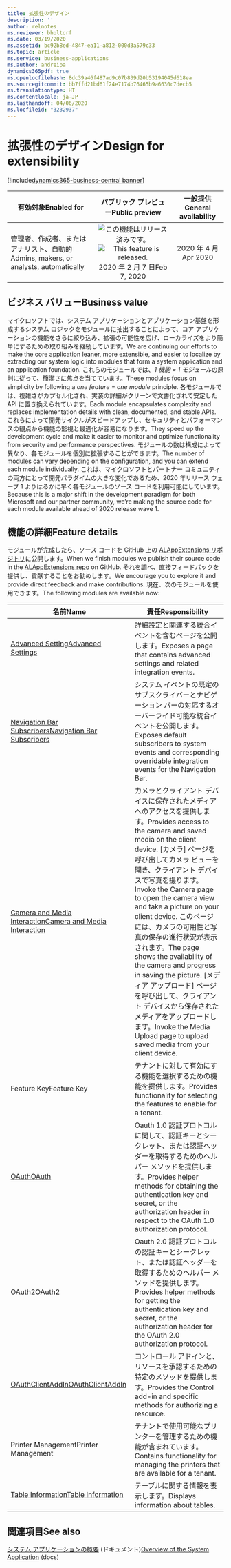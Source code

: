 ```yaml
---
title: 拡張性のデザイン
description: ''
author: relnotes
ms.reviewer: bholtorf
ms.date: 03/19/2020
ms.assetid: bc92b8ed-4847-ea11-a812-000d3a579c33
ms.topic: article
ms.service: business-applications
ms.author: andreipa
dynamics365pdf: true
ms.openlocfilehash: 8dc39a46f487ad9c07b839d20b53194045d618ea
ms.sourcegitcommit: bb7ffd21bd61f24e7174b76465b9a6630c7decb5
ms.translationtype: HT
ms.contentlocale: ja-JP
ms.lasthandoff: 04/06/2020
ms.locfileid: "3232937"
---
```

# <a name="design-for-extensibility"></a><span data-ttu-id="2dacc-102">拡張性のデザイン</span><span class="sxs-lookup"><span data-stu-id="2dacc-102">Design for extensibility</span></span>
[!include[dynamics365-business-central banner](../includes/dynamics365-business-central.md)]

| <span data-ttu-id="2dacc-103">有効対象</span><span class="sxs-lookup"><span data-stu-id="2dacc-103">Enabled for</span></span>    |  <span data-ttu-id="2dacc-104">パブリック プレビュー</span><span class="sxs-lookup"><span data-stu-id="2dacc-104">Public preview</span></span> | <span data-ttu-id="2dacc-105">一般提供</span><span class="sxs-lookup"><span data-stu-id="2dacc-105">General availability</span></span> | 
| ---------- | :----------: |:----------: |
|<span data-ttu-id="2dacc-106">管理者、作成者、またはアナリスト、自動的</span><span class="sxs-lookup"><span data-stu-id="2dacc-106">Admins, makers, or analysts, automatically</span></span>|<span data-ttu-id="2dacc-107">![この機能はリリース済みです。](/dynamics365-release-plan/media/green-checkmark.png "この機能はリリース済みです。")</span><span class="sxs-lookup"><span data-stu-id="2dacc-107">![This feature is released.](/dynamics365-release-plan/media/green-checkmark.png "This feature is released.")</span></span> <span data-ttu-id="2dacc-108">2020 年 2 月 7 日</span><span class="sxs-lookup"><span data-stu-id="2dacc-108">Feb 7, 2020</span></span>| <span data-ttu-id="2dacc-109">2020 年 4 月</span><span class="sxs-lookup"><span data-stu-id="2dacc-109">Apr 2020</span></span>|




## <a name="business-value"></a><span data-ttu-id="2dacc-110">ビジネス バリュー</span><span class="sxs-lookup"><span data-stu-id="2dacc-110">Business value</span></span>
<span data-ttu-id="2dacc-111">マイクロソフトでは、システム アプリケーションとアプリケーション基盤を形成するシステム ロジックをモジュールに抽出することによって、コア アプリケーションの機能をさらに絞り込み、拡張の可能性を広げ、ローカライズをより簡単にするための取り組みを継続しています。</span><span class="sxs-lookup"><span data-stu-id="2dacc-111">We are continuing our efforts to make the core application leaner, more extensible, and easier to localize by extracting our system logic into modules that form a system application and an application foundation.</span></span> <span data-ttu-id="2dacc-112">これらのモジュールでは、*1 機能 = 1 モジュール*の原則に従って、簡潔さに焦点を当てています。</span><span class="sxs-lookup"><span data-stu-id="2dacc-112">These modules focus on simplicity by following a *one feature = one module* principle.</span></span> <span data-ttu-id="2dacc-113">各モジュールでは、複雑さがカプセル化され、実装の詳細がクリーンで文書化されて安定した API に置き換えられています。</span><span class="sxs-lookup"><span data-stu-id="2dacc-113">Each module encapsulates complexity and replaces implementation details with clean, documented, and stable APIs.</span></span> <span data-ttu-id="2dacc-114">これらによって開発サイクルがスピードアップし、セキュリティとパフォーマンスの観点から機能の監視と最適化が容易になります。</span><span class="sxs-lookup"><span data-stu-id="2dacc-114">They speed up the development cycle and make it easier to monitor and optimize functionality from security and performance perspectives.</span></span> <span data-ttu-id="2dacc-115">モジュールの数は構成によって異なり、各モジュールを個別に拡張することができます。</span><span class="sxs-lookup"><span data-stu-id="2dacc-115">The number of modules can vary depending on the configuration, and you can extend each module individually.</span></span> <span data-ttu-id="2dacc-116">これは、マイクロソフトとパートナー コミュニティの両方にとって開発パラダイムの大きな変化であるため、2020 年リリース ウェーブ 1 よりはるかに早く各モジュールのソース コードを利用可能にしています。</span><span class="sxs-lookup"><span data-stu-id="2dacc-116">Because this is a major shift in the development paradigm for both Microsoft and our partner community, we’re making the source code for each module available ahead of 2020 release wave 1.</span></span>

## <a name="feature-details"></a><span data-ttu-id="2dacc-117">機能の詳細</span><span class="sxs-lookup"><span data-stu-id="2dacc-117">Feature details</span></span>
<span data-ttu-id="2dacc-118">モジュールが完成したら、ソース コードを GitHub 上の [ALAppExtensions リポジトリ](https://github.com/Microsoft/ALAppExtensions)に公開します。</span><span class="sxs-lookup"><span data-stu-id="2dacc-118">When we finish modules we publish their source code in the [ALAppExtensions repo](https://github.com/Microsoft/ALAppExtensions) on GitHub.</span></span> <span data-ttu-id="2dacc-119">それを調べ、直接フィードバックを提供し、貢献することをお勧めします。</span><span class="sxs-lookup"><span data-stu-id="2dacc-119">We encourage you to explore it and provide direct feedback and make contributions.</span></span> <span data-ttu-id="2dacc-120">現在、次のモジュールを使用できます。</span><span class="sxs-lookup"><span data-stu-id="2dacc-120">The following modules are available now:</span></span>

|<span data-ttu-id="2dacc-121">名前</span><span class="sxs-lookup"><span data-stu-id="2dacc-121">Name</span></span>|<span data-ttu-id="2dacc-122">責任</span><span class="sxs-lookup"><span data-stu-id="2dacc-122">Responsibility</span></span>|
|---|---|
|[<span data-ttu-id="2dacc-123">Advanced Setting</span><span class="sxs-lookup"><span data-stu-id="2dacc-123">Advanced Settings</span></span>](https://github.com/microsoft/ALAppExtensions/tree/master/Modules/System/Advanced%20Settings)| <span data-ttu-id="2dacc-124">詳細設定と関連する統合イベントを含むページを公開します。</span><span class="sxs-lookup"><span data-stu-id="2dacc-124">Exposes a page that contains advanced settings and related integration events.</span></span>|
|[<span data-ttu-id="2dacc-125">Navigation Bar Subscribers</span><span class="sxs-lookup"><span data-stu-id="2dacc-125">Navigation Bar Subscribers</span></span>](https://github.com/microsoft/ALAppExtensions/tree/master/Modules/System/Navigation%20Bar%20Subscribers)| <span data-ttu-id="2dacc-126">システム イベントの既定のサブスクライバーとナビゲーション バーの対応するオーバーライド可能な統合イベントを公開します。</span><span class="sxs-lookup"><span data-stu-id="2dacc-126">Exposes default subscribers to system events and corresponding overridable integration events for the Navigation Bar.</span></span>|
|[<span data-ttu-id="2dacc-127">Camera and Media Interaction</span><span class="sxs-lookup"><span data-stu-id="2dacc-127">Camera and Media Interaction</span></span>](https://github.com/microsoft/ALAppExtensions/tree/master/Modules/System/Camera%20and%20Media%20Interaction)| <span data-ttu-id="2dacc-128">カメラとクライアント デバイスに保存されたメディアへのアクセスを提供します。</span><span class="sxs-lookup"><span data-stu-id="2dacc-128">Provides access to the camera and saved media on the client device.</span></span> <span data-ttu-id="2dacc-129">[カメラ] ページを呼び出してカメラ ビューを開き、クライアント デバイスで写真を撮ります。</span><span class="sxs-lookup"><span data-stu-id="2dacc-129">Invoke the Camera page to open the camera view and take a picture on your client device.</span></span> <span data-ttu-id="2dacc-130">このページには、カメラの可用性と写真の保存の進行状況が表示されます。</span><span class="sxs-lookup"><span data-stu-id="2dacc-130">The page shows the availability of the camera and progress in saving the picture.</span></span> <span data-ttu-id="2dacc-131">[メディア アップロード] ページを呼び出して、クライアント デバイスから保存されたメディアをアップロードします。</span><span class="sxs-lookup"><span data-stu-id="2dacc-131">Invoke the Media Upload page to upload saved media from your client device.</span></span>|
|<span data-ttu-id="2dacc-132">Feature Key</span><span class="sxs-lookup"><span data-stu-id="2dacc-132">Feature Key</span></span>| <span data-ttu-id="2dacc-133">テナントに対して有効にする機能を選択するための機能を提供します。</span><span class="sxs-lookup"><span data-stu-id="2dacc-133">Provides functionality for selecting the features to enable for a tenant.</span></span>|
|[<span data-ttu-id="2dacc-134">OAuth</span><span class="sxs-lookup"><span data-stu-id="2dacc-134">OAuth</span></span>](https://github.com/microsoft/ALAppExtensions/tree/master/Modules/System/OAuth)| <span data-ttu-id="2dacc-135">Oauth 1.0 認証プロトコルに関して、認証キーとシークレット、または認証ヘッダーを取得するためのヘルパー メソッドを提供します。</span><span class="sxs-lookup"><span data-stu-id="2dacc-135">Provides helper methods for obtaining the authentication key and secret, or the authorization header in respect to the OAuth 1.0 authorization protocol.</span></span>|
|<span data-ttu-id="2dacc-136">OAuth2</span><span class="sxs-lookup"><span data-stu-id="2dacc-136">OAuth2</span></span>| <span data-ttu-id="2dacc-137">Oauth 2.0 認証プロトコルの認証キーとシークレット、または認証ヘッダーを取得するためのヘルパー メソッドを提供します。</span><span class="sxs-lookup"><span data-stu-id="2dacc-137">Provides helper methods for getting the authentication key and secret, or the authorization header for the OAuth 2.0 authorization protocol.</span></span>|
|[<span data-ttu-id="2dacc-138">OAuthClientAddIn</span><span class="sxs-lookup"><span data-stu-id="2dacc-138">OAuthClientAddIn</span></span>](https://github.com/microsoft/ALAppExtensions/tree/master/Modules/System/OAuthClientAddIn)| <span data-ttu-id="2dacc-139">コントロール アドインと、リソースを承認するための特定のメソッドを提供します。</span><span class="sxs-lookup"><span data-stu-id="2dacc-139">Provides the Control add-in and specific methods for authorizing a resource.</span></span>|
|<span data-ttu-id="2dacc-140">Printer Management</span><span class="sxs-lookup"><span data-stu-id="2dacc-140">Printer Management</span></span>|<span data-ttu-id="2dacc-141">テナントで使用可能なプリンターを管理するための機能が含まれています。</span><span class="sxs-lookup"><span data-stu-id="2dacc-141">Contains functionality for managing the printers that are available for a tenant.</span></span>|
|[<span data-ttu-id="2dacc-142">Table Information</span><span class="sxs-lookup"><span data-stu-id="2dacc-142">Table Information</span></span>](https://github.com/microsoft/ALAppExtensions/tree/master/Modules/System/Table%20Information)| <span data-ttu-id="2dacc-143">テーブルに関する情報を表示します。</span><span class="sxs-lookup"><span data-stu-id="2dacc-143">Displays information about tables.</span></span>|

<!--feature detail end -->










## <a name="see-also"></a><span data-ttu-id="2dacc-144">関連項目</span><span class="sxs-lookup"><span data-stu-id="2dacc-144">See also</span></span>


<!--docs start-->
<span data-ttu-id="2dacc-145">[システム アプリケーションの概要](https://docs.microsoft.com/dynamics365/business-central/dev-itpro/developer/devenv-system-application-overview) (ドキュメント)</span><span class="sxs-lookup"><span data-stu-id="2dacc-145">[Overview of the System Application](https://docs.microsoft.com/dynamics365/business-central/dev-itpro/developer/devenv-system-application-overview) (docs)</span></span>
<!--docs end-->

